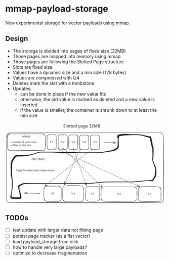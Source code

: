 # mmap-payload-storage

New experimental storage for vector payloads using mmap.

## Design

- The storage is divided into pages of fixed size (32MB)
- Those pages are mapped into memory using mmap
- Those pages are following the Slotted Page structure
- Slots are fixed size.
- Values have a dynamic size and a min size (128 bytes)
- Values are compressed with lz4
- Deletes mark the slot with a tombstone
- Updates:
  - can be done in place if the new value fits
  - otherwise, the old value is marked as deleted and a new value is inserted
  - if the value is smaller, the container is shrunk down to at least the min size

![Slotted Page](./slotted%20pages.svg)

## TODOs

- [ ] test update with larger data not fitting page
- [ ] persist page tracker (as a flat vector)
- [ ] load payload_storage from disk
- [ ] how to handle very large payloads?
- [ ] optimize to decrease fragmentation
